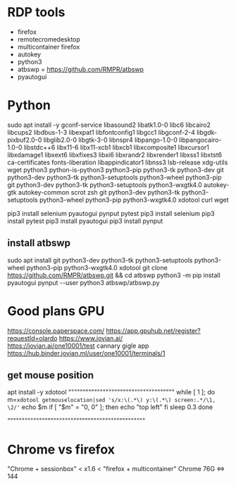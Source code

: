 # RDP tools
- firefox
- remotecromedesktop
- multicontainer firefox
- autokey
- python3
- atbswp = https://github.com/RMPR/atbswp
- pyautogui

# Python
sudo apt install -y gconf-service libasound2 libatk1.0-0 libc6 libcairo2 libcups2 libdbus-1-3 libexpat1 libfontconfig1 libgcc1 libgconf-2-4 libgdk-pixbuf2.0-0 libglib2.0-0 libgtk-3-0 libnspr4 libpango-1.0-0 libpangocairo-1.0-0 libstdc++6 libx11-6 libx11-xcb1 libxcb1 libxcomposite1 libxcursor1 libxdamage1 libxext6 libxfixes3 libxi6 libxrandr2 libxrender1 libxss1 libxtst6 ca-certificates fonts-liberation libappindicator1 libnss3 lsb-release xdg-utils wget python3 python-is-python3 python3-pip python3-tk python3-dev git python3-dev python3-tk python3-setuptools python3-wheel python3-pip git python3-dev python3-tk python3-setuptools python3-wxgtk4.0  autokey-gtk autokey-common scrot zsh git python3-dev python3-tk python3-setuptools python3-wheel python3-pip python3-wxgtk4.0 xdotool curl wget

pip3 install selenium  pyautogui pynput   pytest
pip3 install selenium
pip3 install pytest
pip3 install pyautogui 
pip3 install pynput

## install atbswp
sudo apt install git python3-dev python3-tk python3-setuptools python3-wheel python3-pip python3-wxgtk4.0 xdotool
git clone https://github.com/RMPR/atbswp.git && cd atbswp
python3 -m pip install pyautogui pynput --user
python3 atbswp/atbswp.py


# Good plans GPU
https://console.paperspace.com/
https://app.gpuhub.net/register?requestId=olardo
https://www.jovian.ai/  
https://jovian.ai/one10001/test
cannary gigle app
https://hub.binder.jovian.ml/user/one10001/terminals/1

## get mouse position

apt install -y xdotool
"""""""""""""""""""""""""""""""""""""
while [ 1 ];
do
    m=`xdotool getmouselocation|sed 's/x:\(.*\) y:\(.*\) screen:.*/\1, \2/'`
    echo $m
    if [ "$m" = "0, 0" ];
    then
        echo "top left"
    fi
    sleep 0.3
done

""""""""""""""""""""""""""""""""""""""""""""""""


# Chrome vs firefox
"Chrome + sessionbox"  < x1.6 < "firefox + multicontainer"
Chrome 76G <=> 144 